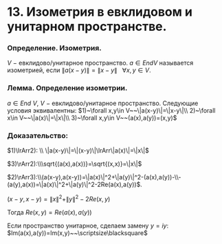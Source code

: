 # 13. Изометрия в евклидовом и унитарном пространстве.

### Определение. Изометрия.
$V~-~$евклидово/унитарное пространство. $a\in EndV$ называется изометрией, если $\|a(x-y)\|=\|x-y\|~~~\forall x,y\in V$.

### Лемма. Определение изометрии.
$a\in End~V,~V~-~$евклидово/унитарное пространство. Следующие условия эквивалентны:
$1)~\forall x,y\in V~~\|a(x-y)\|=\|x-y\|\\
2)~\forall x\in V~~\|a(x)\|=\|x\|\\
3)~\forall x,y\in V~~(a(x),a(y))=(x,y)$

### Доказательство:
$1)\lrArr2):
\\
\|a(x-y)\|=\|(x-y)\|\lrArr\|a(x)\|=\|x\|$

$3)\rArr2):\\\sqrt{(a(x),a(x))}=\sqrt{(x,x)}=\|x\|$

$2)\rArr3):\\(a(x-y),a(x-y))=\|a(x)\|^2+\|a(y)\|^2-(a(x),a(y))-\\-(a(y),a(x))=\|a(x)\|^2+\|a(y)\|^2-2Re(a(x),a(y))$.

$(x-y,x-y)=\|x\|^2+\|y\|^2-2Re(x,y)$

Тогда $Re(x,y)=Re\big(a(x),a(y)\big)$

Если пространство унитарное, сделаем замену $y=iy$:
$Im(a(x),a(y))=Im(x,y)~~\scriptsize\blacksquare$